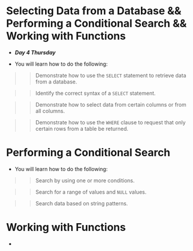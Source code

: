 # Selecting Data from a Database && Performing a Conditional Search && Working with Functions
- ***Day 4 Thursday***

- You will learn how to do the following:

>> Demonstrate how to use the `SELECT` statement to retrieve data from a database.

>> Identify the correct syntax of a `SELECT` statement.

>> Demonstrate how to select data from certain columns or from all columns.

>> Demonstrate how to use the `WHERE` clause to request that only certain rows from a table be returned.


# Performing a Conditional Search
- You will learn how to do the following:

>> Search by using one or more conditions.

>> Search for a range of values and `NULL` values.

>> Search data based on string patterns.

# Working with Functions
- 
